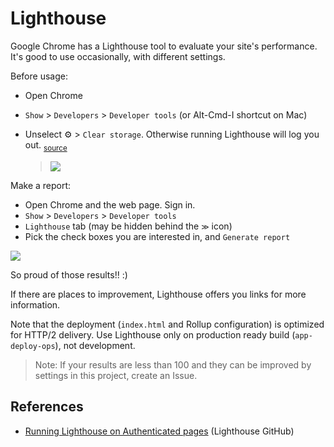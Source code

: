 # Lighthouse

Google Chrome has a Lighthouse tool to evaluate your site's performance. It's good to use occasionally, with different settings.

Before usage:

- Open Chrome
- `Show` > `Developers` > `Developer tools` (or Alt-Cmd-I shortcut on Mac)
- Unselect ⚙️ > `Clear storage`. Otherwise running Lighthouse will log you out. <sub>[source](https://github.com/GoogleChrome/lighthouse/issues/1418)</sub>

   >![](.images/lighthouse-un-clear-storage.png)

Make a report:

- Open Chrome and the web page. Sign in.
- `Show` > `Developers` > `Developer tools`
- `Lighthouse` tab (may be hidden behind the `≫` icon)
- Pick the check boxes you are interested in, and `Generate report`

![](.images/lighthouse-report.png)

So proud of those results!! :)

If there are places to improvement, Lighthouse offers you links for more information.

Note that the deployment (`index.html` and Rollup configuration) is optimized for HTTP/2 delivery. Use Lighthouse only on production ready build (`app-deploy-ops`), not development.

>Note: If your results are less than 100 and they can be improved by settings in this project, create an Issue.


## References

- [Running Lighthouse on Authenticated pages](https://github.com/GoogleChrome/lighthouse/blob/master/docs/authenticated-pages.md) (Lighthouse GitHub)


